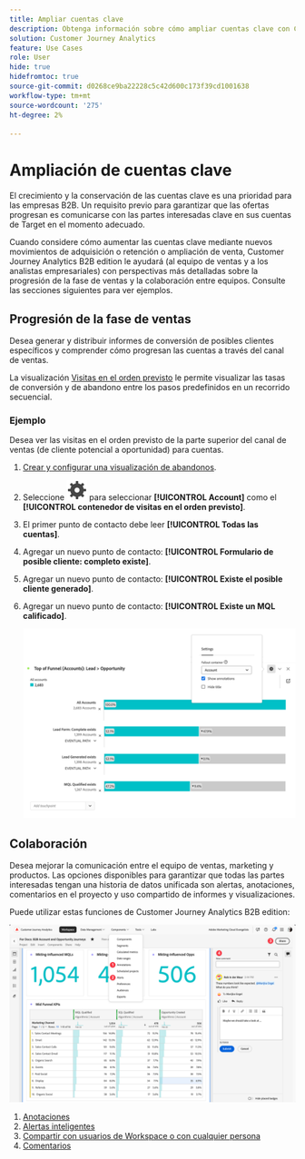 ```yaml
---
title: Ampliar cuentas clave
description: Obtenga información sobre cómo ampliar cuentas clave con Customer Journey Analytics B2B edition.
solution: Customer Journey Analytics
feature: Use Cases
role: User
hide: true
hidefromtoc: true
source-git-commit: d0268ce9ba22228c5c42d600c173f39cd1001638
workflow-type: tm+mt
source-wordcount: '275'
ht-degree: 2%

---
```


# Ampliación de cuentas clave

El crecimiento y la conservación de las cuentas clave es una prioridad para las empresas B2B. Un requisito previo para garantizar que las ofertas progresan es comunicarse con las partes interesadas clave en sus cuentas de Target en el momento adecuado.

Cuando considere cómo aumentar las cuentas clave mediante nuevos movimientos de adquisición o retención o ampliación de venta, Customer Journey Analytics B2B edition le ayudará (al equipo de ventas y a los analistas empresariales) con perspectivas más detalladas sobre la progresión de la fase de ventas y la colaboración entre equipos. Consulte las secciones siguientes para ver ejemplos.

## Progresión de la fase de ventas

Desea generar y distribuir informes de conversión de posibles clientes específicos y comprender cómo progresan las cuentas a través del canal de ventas.

La visualización [Visitas en el orden previsto](/help/analysis-workspace/visualizations/fallout/fallout-flow.md) le permite visualizar las tasas de conversión y de abandono entre los pasos predefinidos en un recorrido secuencial.

### Ejemplo

Desea ver las visitas en el orden previsto de la parte superior del canal de ventas (de cliente potencial a oportunidad) para cuentas.

1. [Crear y configurar una visualización de abandonos](/help/analysis-workspace/visualizations/fallout/configuring-fallout.md).
1. Seleccione ![Setting](/help/assets/icons/Setting.svg) para seleccionar **[!UICONTROL Account]** como el **[!UICONTROL contenedor de visitas en el orden previsto]**.
1. El primer punto de contacto debe leer **[!UICONTROL Todas las cuentas]**.
1. Agregar un nuevo punto de contacto: **[!UICONTROL Formulario de posible cliente: completo existe]**.
1. Agregar un nuevo punto de contacto: **[!UICONTROL Existe el posible cliente generado]**.
1. Agregar un nuevo punto de contacto: **[!UICONTROL Existe un MQL calificado]**.

   ![B2B - cuentas clave de crecimiento - progresión de la fase de ventas - visita en orden previsto](assets/b2b-uc-grow-key-accounts-fallout.png)


## Colaboración

Desea mejorar la comunicación entre el equipo de ventas, marketing y productos. Las opciones disponibles para garantizar que todas las partes interesadas tengan una historia de datos unificada son alertas, anotaciones, comentarios en el proyecto y uso compartido de informes y visualizaciones.

Puede utilizar estas funciones de Customer Journey Analytics B2B edition:

![Caso de uso B2B - cuentas clave de crecimiento - colaboración - compartir](assets/b2b-uc-grow-key-accounts-share.png)

1. [Anotaciones](/help/components/annotations/overview.md)
1. [Alertas inteligentes](/help/components/c-intelligent-alerts/intelligent-alerts.md)
1. [Compartir con usuarios de Workspace o con cualquier persona](/help/analysis-workspace/curate-share/share-projects.md)
1. [Comentarios](/help/analysis-workspace/build-workspace-project/comment-projects.md)

